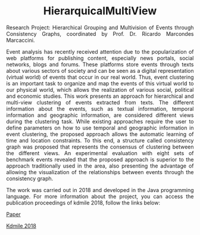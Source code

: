 <h1 align="center">HierarquicalMultiView</h1>


<p align="justify">Research Project: Hierarchical Grouping and Multivision of Events through Consistency Graphs, coordinated by Prof. Dr. Ricardo Marcondes Marcaccini.</p>

<!--ts-->

  <p align="justify">Event analysis has recently received attention due to the popularization of web platforms for publishing content, especially news portals, social networks, blogs and forums. These platforms store events through texts about various sectors of society and can be seen as a digital representation (virtual world) of events that occur in our real world. Thus, event clustering is an important task to organize and map the events of this virtual world to our physical world, which allows the realization of various social, political and economic studies. This work presents an approach for hierarchical and multi-view clustering of events extracted from texts. The different information about the events, such as textual information, temporal information and geographic information, are considered different views during the clustering task. While existing approaches require the user to define parameters on how to use temporal and geographic information in event clustering, the proposed approach allows the automatic learning of time and location constraints. To this end, a structure called consistency graph was proposed that represents the consensus of clustering between the different views. An experimental evaluation with eight sets of benchmark events revealed that the proposed approach is superior to the approach traditionally used in the area, also presenting the advantage of allowing the visualization of the relationships between events through the consistency graph.</p>

<!--te-->

<p align="justify">The work was carried out in 2018 and developed in the Java programming language. For more information about the project, you can access the publication proceedings of kdmile 2018, follow the links below:</p>

<p align="justify"><a href="https://sol.sbc.org.br/index.php/kdmile/article/view/27397/27211">Paper</a></p>
<p align="justify"><a href="https://sol.sbc.org.br/index.php/kdmile/issue/view/1214">Kdmile 2018</a></p>
